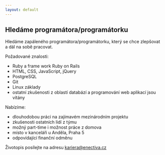 ```yaml
---
layout: default
---
```


## Hledáme programátora/programátorku

Hledáme zapáleného programátora/programátorku, který se chce zlepšovat a dál na sobě pracovat. 

Požadované znalosti:
- Ruby a frame work Ruby on Rails
- HTML, CSS, JavaScript, jQuery
- PostgreSQL
- Git
- Linux základy
- ostatní zkušenosti z oblastí databází a programování web aplikací jsou vítány

Nabízíme:
- dlouhodobou práci na zajímavém mezinárodním projektu
- zkušenosti ostatních lidí z týmu
- možný part-time i možnost práce z domova
- místo v kanceláři u Anděla, Praha 5
- odpovídající finanční odměnu

Životopis posílejte na adresu [kariera@enectiva.cz](mailto:kariera@enectiva.cz)
